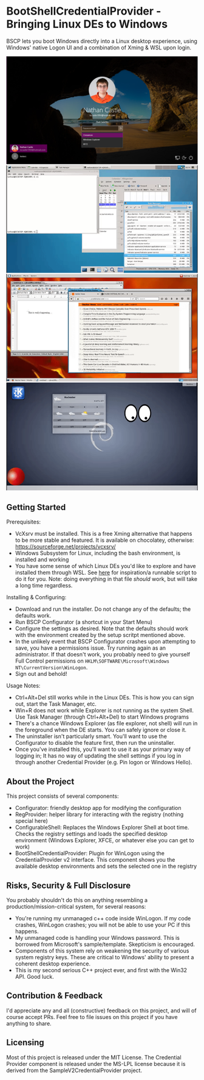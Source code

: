 # BootShellCredentialProvider - Bringing Linux DEs to Windows

BSCP lets you boot Windows directly into a Linux desktop experience, using Windows' native Logon UI and a combination of Xming & WSL upon login. 

![](/login.PNG)
![](/xfce.gif)
![](/mate.gif)
![](/kde.gif)

## Getting Started

Prerequisites:

- VcXsrv must be installed. This is a free Xming alternative that happens to be more stable and featured. It is available on chocolatey, otherwise: https://sourceforge.net/projects/vcxsrv/ 
- Windows Subsystem for Linux, including the bash environment, is installed and working
- You have some sense of which Linux DEs you'd like to explore and have installed them through WSL. See [here](https://github.com/NathanCastle/BootShellCredentialProvider/blob/master/BSCP/Configurator/wsl_setup.sh) for inspiration/a runnable script to do it for you. Note: doing everything in that file *should* work, but will take a long time regardless.

Installing & Configuring:

- Download and run the installer. Do not change any of the defaults; the defaults work. 
- Run BSCP Configurator (a shortcut in your Start Menu)
- Configure the settings as desired. Note that the defaults should work with the environment created by the setup scritpt mentioned above. 
- In the unlikely event that BSCP Configurator crashes upon attempting to save, you have a permissions issue. Try running again as an administrator. If that doesn't work, you probably need to give yourself Full Control permissions on `HKLM\SOFTWARE\Microsoft\Windows NT\CurrentVersion\WinLogon`.
- Sign out and behold!

Usage Notes:

- Ctrl+Alt+Del still works while in the Linux DEs. This is how you can sign out, start the Task Manager, etc.
- Win+R does not work while Explorer is not running as the system Shell. Use Task Manager (through Ctrl+Alt+Del) to start Windows programs
- There's a chance Windows Explorer (as file explorer, not shell) will run in the foreground when the DE starts. You can safely ignore or close it. 
- The uninstaller isn't particularly smart. You'll want to use the Configurator to disable the feature first, then run the uninstaller.
- Once you've installed this, you'll want to use it as your primary way of logging in; It has no way of updating the shell settings if you log in through another Credential Provider (e.g. Pin logon or Windows Hello). 

## About the Project
This project consists of several components:

- Configurator: friendly desktop app for modifying the configuration
- RegProvider: helper library for interacting with the registry (nothing special here)
- ConfigurableShell: Replaces the Windows Explorer Shell at boot time. Checks the registry settings and loads the specified desktop environment (Windows Explorer, XFCE, or whatever else you can get to work)
- BootShellCredentialProvider: Plugin for WinLogon using the CredentialProvider v2 interface. This component shows you the available desktop environments and sets the selected one in the registry

## Risks, Security & Full Disclosure

You probably shouldn't do this on anything resembling a production/mission-critical system, for several reasons:

- You're running my unmanaged c++ code inside WinLogon. If my code crashes, WinLogon crashes; you will not be able to use your PC if this happens. 
- My unmanaged code is handling your Windows password. This is borrowed from Microsoft's sample/template. Skepticism is encouraged.
- Components of this system rely on weakening the security of various system registry keys. These are critical to Windows' ability to present a coherent desktop experience.
- This is my second serious C++ project ever, and first with the Win32 API. Good luck.

## Contribution & Feedback

I'd appreciate any and all (constructive) feedback on this project, and will of course accept PRs. Feel free to file issues on this project if you have anything to share. 

## Licensing

Most of this project is released under the MIT License. The Credential Provider component is released under the MS-LPL license because it is derived from the SampleV2CredentialProvider project. 
